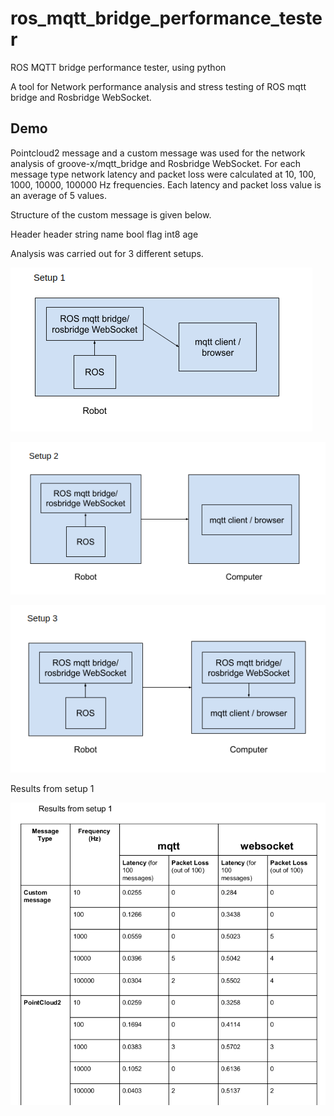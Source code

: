 # ros_mqtt_bridge_performance_tester
ROS MQTT bridge performance tester, using python

A tool for Network performance analysis and stress testing of ROS mqtt bridge and Rosbridge WebSocket. 

## Demo 

Pointcloud2 message and a custom message was used for the network analysis of groove-x/mqtt_bridge and Rosbridge WebSocket. For each message type network latency and packet loss were calculated at 10, 100, 1000, 10000, 100000 Hz frequencies. Each latency and packet loss value is an average of 5 values. 

Structure of the custom message is given below. 

Header header
string name
bool flag
int8 age

Analysis was carried out for 3 different setups. 

![](https://github.com/PrimeshShamilka/ros_mqtt_bridge_performance_tester/blob/master/images/setup1.png)

![](https://github.com/PrimeshShamilka/ros_mqtt_bridge_performance_tester/blob/master/images/setup2.png)

![](https://github.com/PrimeshShamilka/ros_mqtt_bridge_performance_tester/blob/master/images/setup3.png)

Results from setup 1

![](https://github.com/PrimeshShamilka/ros_mqtt_bridge_performance_tester/blob/master/images/results1.png)

